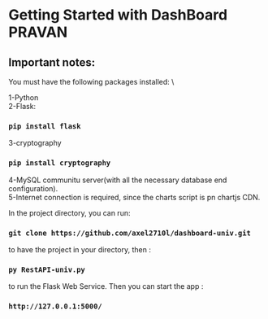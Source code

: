 # Getting Started with DashBoard PRAVAN
## Important notes:
You must have the following packages installed: \

1-Python\
2-Flask:
### `pip install flask`
3-cryptography
### `pip install cryptography`
4-MySQL communitu server(with all the necessary database end configuration).\
5-Internet connection is required, since the charts script is pn chartjs CDN.




In the project directory, you can run:

### `git clone https://github.com/axel2710l/dashboard-univ.git`

to have the project in your directory, then :
### `py RestAPI-univ.py`
to run the Flask Web Service. Then you can start the app :

### `http://127.0.0.1:5000/`

